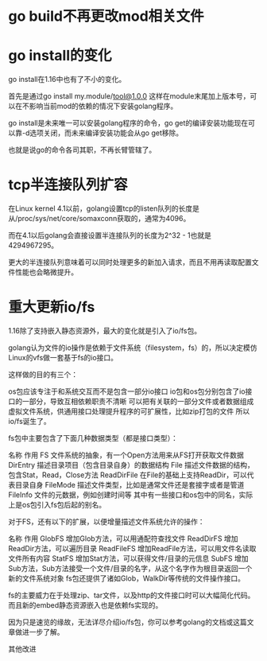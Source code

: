 # go build不再更改mod相关文件

# go install的变化
go install在1.16中也有了不小的变化。

首先是通过go install my.module/tool@1.0.0 这样在module末尾加上版本号，可以在不影响当前mod的依赖的情况下安装golang程序。

go install是未来唯一可以安装golang程序的命令，go get的编译安装功能现在可以靠-d选项关闭，而未来编译安装功能会从go get移除。

也就是说go的命令各司其职，不再长臂管辖了。

# tcp半连接队列扩容
在Linux kernel 4.1以前，golang设置tcp的listen队列的长度是从/proc/sys/net/core/somaxconn获取的，通常为4096。

而在4.1以后golang会直接设置半连接队列的长度为2^32 - 1也就是4294967295。

更大的半连接队列意味着可以同时处理更多的新加入请求，而且不用再读取配置文件性能也会略微提升。

# 重大更新io/fs
1.16除了支持嵌入静态资源外，最大的变化就是引入了io/fs包。

golang认为文件的io操作是依赖于文件系统（filesystem，fs）的，所以决定模仿Linux的vfs做一套基于fs的io接口。

这样做的目的有三个：

os包应该专注于和系统交互而不是包含一部分io接口
io包和os包分别包含了io接口的一部分，导致互相依赖职责不清晰
可以把有关联的一部分文件或者数据组成虚拟文件系统，供通用接口处理提升程序的可扩展性，比如zip打包的文件
所以io/fs诞生了。

fs包中主要包含了下面几种数据类型（都是接口类型）：

名称	作用
FS	文件系统的抽象，有一个Open方法用来从FS打开获取文件数据
DirEntry	描述目录项目（包含目录自身）的数据结构
File	描述文件数据的结构，包含Stat，Read，Close方法
ReadDirFile	在File的基础上支持ReadDir，可以代表目录自身
FileMode	描述文件类型，比如是通常文件还是套接字或者是管道
FileInfo	文件的元数据，例如创建时间等
其中有一些接口和os包中的同名，实际上是os包引入fs包后起的别名。

对于FS，还有以下的扩展，以便增量描述文件系统允许的操作：

名称	作用
GlobFS	增加Glob方法，可以用通配符查找文件
ReadDirFS	增加ReadDir方法，可以遍历目录
ReadFileFS	增加ReadFile方法，可以用文件名读取文件所有内容
StatFS	增加Stat方法，可以获得文件/目录的元信息
SubFS	增加Sub方法，Sub方法接受一个文件/目录的名字，从这个名字作为根目录返回一个新的文件系统对象
fs包还提供了诸如Glob，WalkDir等传统的文件操作接口。

fs的主要威力在于处理zip、tar文件，以及http的文件接口时可以大幅简化代码。而且新的embed静态资源嵌入也是依赖fs实现的。

因为只是速览的缘故，无法详尽介绍io/fs包，你可以参考golang的文档或这篇文章做进一步了解。

其他改进